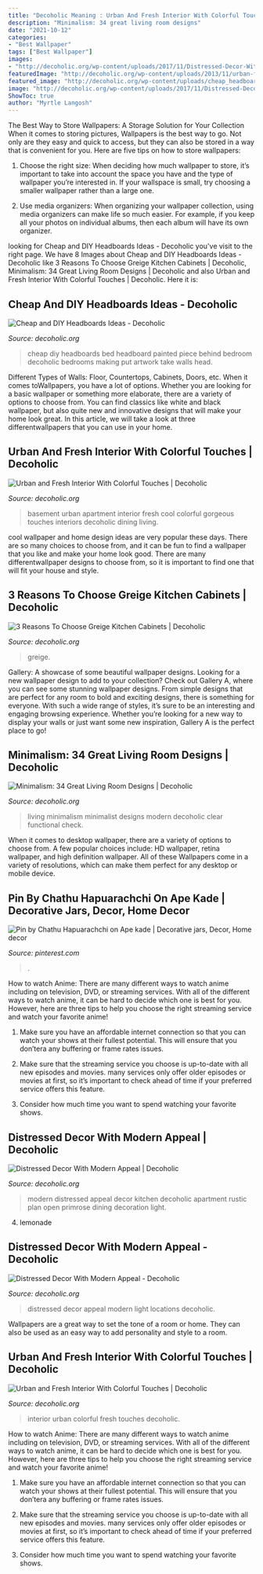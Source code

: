```yaml
---
title: "Decoholic Meaning : Urban And Fresh Interior With Colorful Touches"
description: "Minimalism: 34 great living room designs"
date: "2021-10-12"
categories:
- "Best Wallpaper"
tags: ["Best Wallpaper"]
images:
- "http://decoholic.org/wp-content/uploads/2017/11/Distressed-Decor-With-Modern-Appeal-4.jpg"
featuredImage: "http://decoholic.org/wp-content/uploads/2013/11/urban-fresh-colorful-interior-design-20.jpg"
featured_image: "http://decoholic.org/wp-content/uploads/cheap_headboard_bed_13.jpg"
image: "http://decoholic.org/wp-content/uploads/2017/11/Distressed-Decor-With-Modern-Appeal-8.jpg"
ShowToc: true
author: "Myrtle Langosh"
---
```



The Best Way to Store Wallpapers: A Storage Solution for Your Collection
When it comes to storing pictures, Wallpapers is the best way to go. Not only are they easy and quick to access, but they can also be stored in a way that is convenient for you. Here are five tips on how to store wallpapers:
1) Choose the right size: When deciding how much wallpaper to store, it’s important to take into account the space you have and the type of wallpaper you’re interested in. If your wallspace is small, try choosing a smaller wallpaper rather than a large one.

2) Use media organizers: When organizing your wallpaper collection, using media organizers can make life so much easier. For example, if you keep all your photos on individual albums, then each album will have its own organizer.

	

		
looking for Cheap and DIY Headboards Ideas - Decoholic you've visit to the right page. We have 8 Images about Cheap and DIY Headboards Ideas - Decoholic like 3 Reasons To Choose Greige Kitchen Cabinets | Decoholic, Minimalism: 34 Great Living Room Designs | Decoholic and also Urban and Fresh Interior With Colorful Touches | Decoholic. Here it is:
		
    
## Cheap And DIY Headboards Ideas - Decoholic

<img loading=lazy src="http://decoholic.org/wp-content/uploads/cheap_headboard_bed_13.jpg" onerror="this.onerror=null;this.src='https://tse2.mm.bing.net/th?id=OIP.wE_jxF54axoRS20bh5m1LwHaIy&amp;pid=15.1';" alt="Cheap and DIY Headboards Ideas - Decoholic">

_Source: decoholic.org_

>cheap diy headboards bed headboard painted piece behind bedroom decoholic bedrooms making put artwork take walls head. 

	

Different Types of Walls: Floor, Countertops, Cabinets, Doors, etc.
When it comes toWallpapers, you have a lot of options. Whether you are looking for a basic wallpaper or something more elaborate, there are a variety of options to choose from. You can find classics like white and black wallpaper, but also quite new and innovative designs that will make your home look great. In this article, we will take a look at three differentwallpapers that you can use in your home.

    
## Urban And Fresh Interior With Colorful Touches | Decoholic

<img loading=lazy src="http://decoholic.org/wp-content/uploads/2013/11/urban-fresh-colorful-interior-design-12.jpg" onerror="this.onerror=null;this.src='https://tse3.mm.bing.net/th?id=OIP.5LnxMpDlDeeM6TIOZn9sMgHaE8&amp;pid=15.1';" alt="Urban and Fresh Interior With Colorful Touches | Decoholic">

_Source: decoholic.org_

>basement urban apartment interior fresh cool colorful gorgeous touches interiors decoholic dining living. 

	

cool wallpaper and home design ideas are very popular these days. There are so many choices to choose from, and it can be fun to find a wallpaper that you like and make your home look good. There are many differentwallpaper designs to choose from, so it is important to find one that will fit your house and style.

    
## 3 Reasons To Choose Greige Kitchen Cabinets | Decoholic

<img loading=lazy src="https://decoholic.org/wp-content/uploads/2021/05/greige-kitchen-720x900.jpg" onerror="this.onerror=null;this.src='https://tse1.mm.bing.net/th?id=OIP.nyFe0qEywos5UY9Z06n2AAHaJQ&amp;pid=15.1';" alt="3 Reasons To Choose Greige Kitchen Cabinets | Decoholic">

_Source: decoholic.org_

>greige. 

	

Gallery: A showcase of some beautiful wallpaper designs.
Looking for a new wallpaper design to add to your collection? Check out Gallery A, where you can see some stunning wallpaper designs. From simple designs that are perfect for any room to bold and exciting designs, there is something for everyone. With such a wide range of styles, it’s sure to be an interesting and engaging browsing experience. Whether you’re looking for a new way to display your walls or just want some new inspiration, Gallery A is the perfect place to go!





	
	
    
## Minimalism: 34 Great Living Room Designs | Decoholic

<img loading=lazy src="http://decoholic.org/wp-content/uploads/2013/02/minimalism_living_room.jpg" onerror="this.onerror=null;this.src='https://tse3.mm.bing.net/th?id=OIP.v2DdCLRQngPCsC66m45LzwHaDd&amp;pid=15.1';" alt="Minimalism: 34 Great Living Room Designs | Decoholic">

_Source: decoholic.org_

>living minimalism minimalist designs modern decoholic clear functional check. 

	

When it comes to desktop wallpaper, there are a variety of options to choose from. A few popular choices include: HD wallpaper, retina wallpaper, and high definition wallpaper. All of these Wallpapers come in a variety of resolutions, which can make them perfect for any desktop or mobile device. 

    
## Pin By Chathu Hapuarachchi On Ape Kade | Decorative Jars, Decor, Home Decor

<img loading=lazy src="https://i.pinimg.com/474x/c5/35/07/c53507b800e392bee1794eef20b7d3f8.jpg" onerror="this.onerror=null;this.src='https://tse1.mm.bing.net/th?id=OIP.OvlauVvnhPYRyUfnrjbgJAAAAA&amp;pid=15.1';" alt="Pin by Chathu Hapuarachchi on Ape kade | Decorative jars, Decor, Home decor">

_Source: pinterest.com_

>. 

	

How to watch Anime: There are many different ways to watch anime including on television, DVD, or streaming services.
With all of the different ways to watch anime, it can be hard to decide which one is best for you. However, here are three tips to help you choose the right streaming service and watch your favorite anime!
1. Make sure you have an affordable internet connection so that you can watch your shows at their fullest potential. This will ensure that you don’tera any buffering or frame rates issues.

2. Make sure that the streaming service you choose is up-to-date with all new episodes and movies. many services only offer older episodes or movies at first, so it’s important to check ahead of time if your preferred service offers this feature.

3. Consider how much time you want to spend watching your favorite shows.

    
## Distressed Decor With Modern Appeal | Decoholic

<img loading=lazy src="http://decoholic.org/wp-content/uploads/2017/11/Distressed-Decor-With-Modern-Appeal-4.jpg" onerror="this.onerror=null;this.src='https://tse4.mm.bing.net/th?id=OIP.P6Yqo7K456YT4A7Sq7MpFAHaLH&amp;pid=15.1';" alt="Distressed Decor With Modern Appeal | Decoholic">

_Source: decoholic.org_

>modern distressed appeal decor kitchen decoholic apartment rustic plan open primrose dining decoration light. 

	

4. lemonade 

    
## Distressed Decor With Modern Appeal - Decoholic

<img loading=lazy src="http://decoholic.org/wp-content/uploads/2017/11/Distressed-Decor-With-Modern-Appeal-8.jpg" onerror="this.onerror=null;this.src='https://tse3.mm.bing.net/th?id=OIP.zeMFjEpFbenRIeeXAP5q1wHaE8&amp;pid=15.1';" alt="Distressed Decor With Modern Appeal - Decoholic">

_Source: decoholic.org_

>distressed decor appeal modern light locations decoholic. 

	

Wallpapers are a great way to set the tone of a room or home. They can also be used as an easy way to add personality and style to a room.

    
## Urban And Fresh Interior With Colorful Touches | Decoholic

<img loading=lazy src="http://decoholic.org/wp-content/uploads/2013/11/urban-fresh-colorful-interior-design-20.jpg" onerror="this.onerror=null;this.src='https://tse1.mm.bing.net/th?id=OIP.3q_2qbVL3NyAA94rvYsI-AAAAA&amp;pid=15.1';" alt="Urban and Fresh Interior With Colorful Touches | Decoholic">

_Source: decoholic.org_

>interior urban colorful fresh touches decoholic. 

	

How to watch Anime: There are many different ways to watch anime including on television, DVD, or streaming services.
With all of the different ways to watch anime, it can be hard to decide which one is best for you. However, here are three tips to help you choose the right streaming service and watch your favorite anime!
1. Make sure you have an affordable internet connection so that you can watch your shows at their fullest potential. This will ensure that you don’tera any buffering or frame rates issues.

2. Make sure that the streaming service you choose is up-to-date with all new episodes and movies. many services only offer older episodes or movies at first, so it’s important to check ahead of time if your preferred service offers this feature.

3. Consider how much time you want to spend watching your favorite shows.

